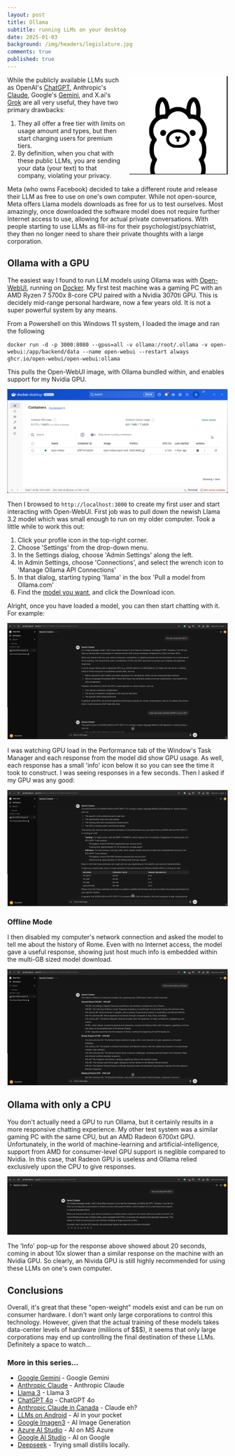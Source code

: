 ```yaml
---
layout: post
title: Ollama
subtitle: running LLMs on your desktop
date: 2025-01-03
background: /img/headers/legislature.jpg
comments: true
published: true
---
```


<img src="/img/posts/ollama_logo.png" class="img-fluid" style="margin-left:10px; float:right"/>

While the publicly available LLMs such as OpenAI's [ChatGPT](https://chatgpt.com/), Anthropic's [Claude](https://claude.ai/), Google's [Gemini](https://gemini.google.com/app), and X.ai's [Grok](https://x.com/i/grok) are all very useful, they have two primary drawbacks:

1. They all offer a free tier with limits on usage amount and types, but then start charging users for premium tiers.
1. By definition, when you chat with these public LLMs, you are sending your data (your text) to that company, violating your privacy.

Meta (who owns Facebook) decided to take a different route and release their LLM as free to use on one's own computer.  While not open-source, Meta offers Llama models downloads as free for us to test ourselves.  Most amazingly, once downloaded the software model does not require further Internet access to use, allowing for actual private conversations.  With people starting to use LLMs as fill-ins for their psychologist/psychiatrist, they then no longer need to share their private thoughts with a large corporation.

## Ollama with a GPU

The easiest way I found to run LLM models using Ollama was with [Open-WebUI](https://openwebui.com/), running on [Docker](https://www.docker.com/products/personal/).  My first test machine was a gaming PC with an AMD Ryzen 7 5700x 8-core CPU paired with a Nvidia 3070ti GPU.  This is decidely mid-range personal hardware, now a few years old.  It is not a super powerful system by any means.

From a Powershell on this Windows 11 system, I loaded the image and ran the following

```
docker run -d -p 3000:8080 --gpus=all -v ollama:/root/.ollama -v open-webui:/app/backend/data --name open-webui --restart always ghcr.io/open-webui/open-webui:ollama
```

This pulls the Open-WebUI image, with Ollama bundled within, and enables support for my Nvidia GPU.

<img src="/img/posts/ollama_galadriel_docker.png" class="img-fluid" />

Then I browsed to `http://localhost:3000` to create my first user and start interacting with Open-WebUI.  First job was to pull down the newish Llama 3.2 model which was small enough to run on my older computer.  Took a little while to work this out:

1. Click your profile icon in the top-right corner.
1. Choose 'Settings' from the drop-down menu.
1. In the Settings dialog, choose 'Admin Settings' along the left.
1. In Admin Settings, choose 'Connections', and select the wrench icon to 'Manage Ollama API Connections'
1. In that dialog, starting typing 'llama' in the box 'Pull a model from Ollama.com'
1. Find the [model you want](https://ollama.com/library), and click the Download icon.

Alright, once you have loaded a model, you can then start chatting with it.  For example:

<img src="/img/posts/ollama_chat_gpus.png" class="img-fluid" />

I was watching GPU load in the Performance tab of the Window's Task Manager and each response from the model did show GPU usage.  As well, each response has a small 'info' icon below it so you can see the time it took to construct.  I was seeing responses in a few seconds.  Then I asked if my GPU was any good:

<img src="/img/posts/ollama_chat_gpu_3070ti.png" class="img-fluid" />

### Offline Mode

I then disabled my computer's network connection and asked the model to tell me about the history of Rome.  Even with no Internet access, the model gave a useful response, showing just host much info is embedded within the multi-GB sized model download.

<img src="/img/posts/ollama_offline_mode.png" class="img-fluid" />

## Ollama with only a CPU

You don't actually need a GPU to run Ollama, but it certainly results in a more responsive chatting experience.  My other test system was a similar gaming PC with the same CPU, but an AMD Radeon 6700xt GPU.  Unfortunately, in the world of machine-learning and artificial-intelligence, support from AMD for consumer-level GPU support is neglible compared to Nvidia.  In this case, that Radeon GPU is useless and Ollama relied exclusively upon the CPU to give responses.

<img src="/img/posts/ollama_amd_gpu.png" class="img-fluid" />

The 'Info' pop-up for the response above showed about 20 seconds, coming in about 10x slower than a similar response on the machine with an Nvidia GPU.  So clearly, an Nivida GPU is still highly recommended for using these LLMs on one's own computer.

## Conclusions

Overall, it's great that these "open-weight" models exist and can be run on consumer hardware.  I don't want only large corporations to control this technology.  However, given that the actual training of these models takes data-center levels of hardware (millions of $$$), it seems that only large corporations may end up controlling the final destination of these LLMs.  Definitely a space to watch...

### More in this series...
* [Google Gemini](/2024/02/16/google-gemini) - Google Gemini
* [Anthropic Claude](/2024/03/04/anthropic-claude) - Anthropic Claude
* [Llama 3](/2024/04/19/llama-3) - Llama 3
* [ChatGPT 4o](/2024/05/21/chatgpt-4o) - ChatGPT 4o
* [Anthropic Claude in Canada](/2024/06/05/anthropic-claude-canada) - Claude eh?
* [LLMs on Android](/2024/07/18/llms-on-android) - AI in your pocket
* [Google Imagen3](/2024/08/28/google-imgen3) - AI Image Generation
* [Azure AI Studio](/2024/09/30/azure-ai-studio) - AI on MS Azure
* [Google AI Studio](/2024/12/08/google-ai-studio) - AI on Google
* [Deepseek](/2025/02/06/deepseek-distill) - Trying small distills locally.

